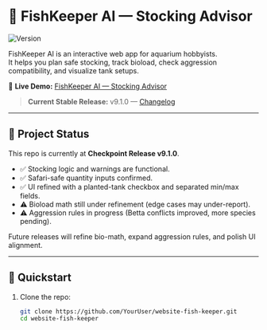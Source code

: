 # 🐠 FishKeeper AI — Stocking Advisor

![Version](https://img.shields.io/badge/version-v9.1.0-blue.svg)

FishKeeper AI is an interactive web app for aquarium hobbyists.  
It helps you plan safe stocking, track bioload, check aggression compatibility, and visualize tank setups.

🔗 **Live Demo:** [FishKeeper AI — Stocking Advisor](https://cxchajon.github.io/website-fish-keeper/)

> **Current Stable Release:** v9.1.0 — [Changelog](CHANGELOG.md)

---

## 📌 Project Status
This repo is currently at **Checkpoint Release v9.1.0**.  
- ✅ Stocking logic and warnings are functional.  
- ✅ Safari-safe quantity inputs confirmed.  
- ✅ UI refined with a planted-tank checkbox and separated min/max fields.  
- ⚠️ Bioload math still under refinement (edge cases may under-report).  
- ⚠️ Aggression rules in progress (Betta conflicts improved, more species pending).  

Future releases will refine bio-math, expand aggression rules, and polish UI alignment.

---

## 🚀 Quickstart

1. Clone the repo:
   ```bash
   git clone https://github.com/YourUser/website-fish-keeper.git
   cd website-fish-keeper